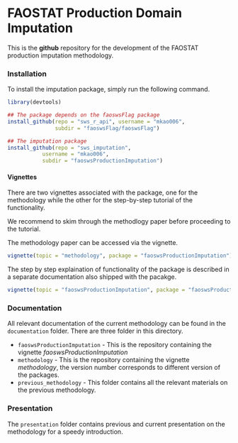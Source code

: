 # FAOSTAT Production Domain Imputation

This is the **github** repository for the development of the FAOSTAT
production imputation methodology.




### Installation
To install the imputation package, simply run the following command. 

```r
library(devtools)

## The package depends on the faoswsFlag package
install_github(repo = "sws_r_api", username = "mkao006", 
               subdir = "faoswsFlag/faoswsFlag")

## The imputation package
install_github(repo = "sws_imputation", 
	       username = "mkao006", 
	       subdir = "faoswsProductionImputation")
```

#### Vignettes

There are two vignettes associated with the package, one for the
methodology while the other for the step-by-step tutorial of the
functionality.

We recommend to skim through the methodlogy paper before proceeding to
the tutorial.

The methodology paper can be accessed via the vignette.

```r
vignette(topic = "methodology", package = "faoswsProductionImputation")
```

The step by step explaination of functionality of the package is
described in a separate documentation also shipped with the pacakge.

```r
vignette(topic = "faoswsProductionImputation", package = "faoswsProductionImputation")
```



### Documentation

All relevant documentation of the current methodology can be found in
the `documentation` folder. There are three folder in this directory.

* `faoswsProductionImputation` - This is the repository containing the
  vignette *faoswsProductionImputation*
* `methodology` - This is the repository containing the vignette
  *methodology*, the version number corresponds to different version
  of the packages.
* `previous_methodology` - This folder contains all the relevant
  materials on the previous methodology.

### Presentation

The `presentation` folder contains previous and current presentation
on the methodology for a speedy introduction.

